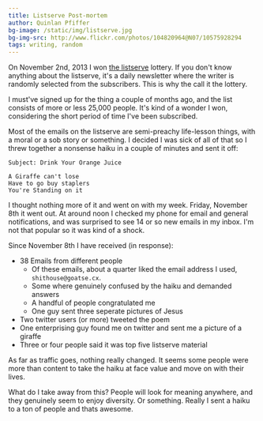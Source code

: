 ```yaml
---
title: Listserve Post-mortem
author: Quinlan Pfiffer
bg-image: /static/img/listserve.jpg
bg-img-src: http://www.flickr.com/photos/104820964@N07/10575928294
tags: writing, random
---
```


On November 2nd, 2013 I won [the listserve](http://thelistserve.com/) lottery.
If you don't know anything about the listserve, it's a daily newsletter where
the writer is randomly selected from the subscribers. This is why the call it
the lottery.

I must've signed up for the thing a couple of months ago, and the list consists
of more or less 25,000 people. It's kind of a wonder I won, considering the
short period of time I've been subscribed.

Most of the emails on the listserve are semi-preachy life-lesson things, with a
moral or a sob story or something. I decided I was sick of all of that so I
threw together a nonsense haiku in a couple of minutes and sent it off:

```
Subject: Drink Your Orange Juice

A Giraffe can't lose
Have to go buy staplers
You're Standing on it
```

I thought nothing more of it and went on with my week. Friday, November 8th it
went out. At around noon I checked my phone for email and general notifications,
and was surprised to see 14 or so new emails in my inbox. I'm not that popular
so it was kind of a shock.

Since November 8th I have received (in response):

* 38 Emails from different people
    * Of these emails, about a quarter liked the email address I used, `shithouse@goatse.cx`.
    * Some where genuinely confused by the haiku and demanded answers
    * A handful of people congratulated me
    * One guy sent three seperate pictures of Jesus
* Two twitter users (or more) tweeted the poem
* One enterprising guy found me on twitter and sent me a picture of a giraffe
* Three or four people said it was top five listserve material

As far as traffic goes, nothing really changed. It seems some people were more
than content to take the haiku at face value and move on with their lives.

What do I take away from this? People will look for meaning anywhere, and they
genuinely seem to enjoy diversity. Or something. Really I sent a haiku to a ton
of people and thats awesome.
